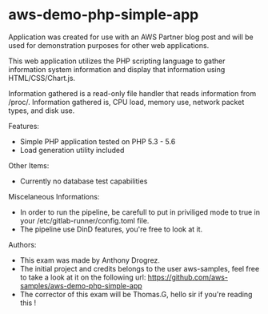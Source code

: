 # aws-demo-php-simple-app
Application was created for use with an AWS Partner blog post and will be used for demonstration purposes for other web applications.

This web application utilizes the PHP scripting language to gather information system information and display that information using HTML/CSS/Chart.js.

Information gathered is a read-only file handler that reads information from /proc/. Information gathered is, CPU load, memory use, network packet types, and disk use. 

Features:
 - Simple PHP application tested on PHP 5.3 - 5.6
 - Load generation utility included

Other Items:
 - Currently no database test capabilities

Miscelaneous Informations:
 - In order to run the pipeline, be carefull to put in priviliged mode to true in your /etc/gitlab-runner/config.toml file.
 - The pipeline use DinD features, you're free to look at it.

Authors:
 - This exam was made by Anthony Drogrez.
 - The initial project and credits belongs to the user aws-samples, feel free to take a look at it on the following url: https://github.com/aws-samples/aws-demo-php-simple-app
 - The corrector of this exam will be Thomas.G, hello sir if you're reading this !
